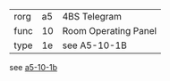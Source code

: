 
|    |   |   |
| -- | - | - |
| rorg | a5 | 4BS Telegram |
| func | 10 | Room Operating Panel |
| type | 1e | see A5-10-1B |

see [a5-10-1b](a5-10-1b.md)
  